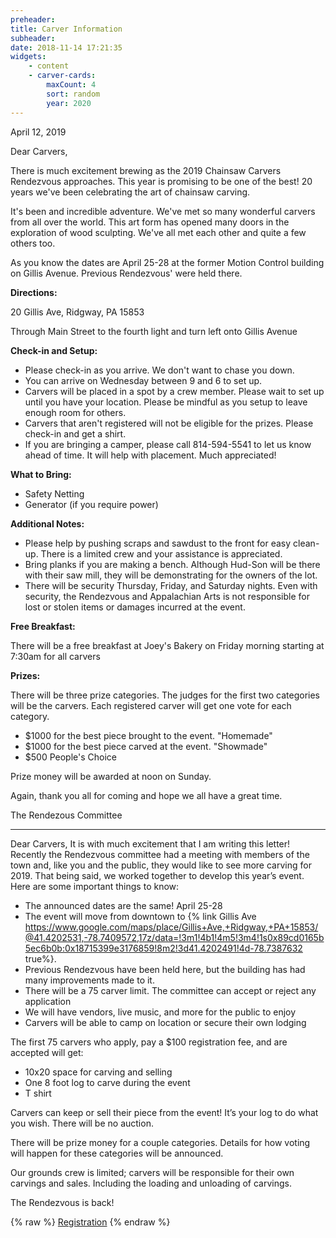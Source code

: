```yaml
---
preheader: 
title: Carver Information
subheader: 
date: 2018-11-14 17:21:35
widgets:
    - content
    - carver-cards:
        maxCount: 4
        sort: random
        year: 2020
---
```




April 12, 2019

Dear Carvers,

There is much excitement brewing as the 2019 Chainsaw Carvers Rendezvous approaches. This year is promising to be one of the best! 20 years we've been celebrating the art of chainsaw carving.

It's been and incredible adventure. We've met so many wonderful carvers from all over the world. This art form has opened many doors in the exploration of wood sculpting. We've all met each other and quite a few others too.

As you know the dates are April 25-28 at the former Motion Control building on Gillis Avenue. Previous Rendezvous' were held there.

**Directions:**

20 Gillis Ave, Ridgway, PA 15853

Through Main Street to the fourth light and turn left onto Gillis Avenue

**Check-in and Setup:**

+ Please check-in as you arrive. We don't want to chase you down.
+ You can arrive on Wednesday between 9 and 6 to set up.
+ Carvers will be placed in a spot by a crew member. Please wait to set up until you have your location. Please be mindful as you setup to leave enough room for others.
+ Carvers that aren't registered will not be eligible for the prizes.  Please check-in and get a shirt.
+ If you are bringing a camper, please call 814-594-5541 to let us know ahead of time. It will help with placement. Much appreciated!

**What to Bring:**

+ Safety Netting
+ Generator (if you require power)

**Additional Notes:**

+ Please help by pushing scraps and sawdust to the front for easy clean-up. There is a limited crew and your assistance is appreciated.
+ Bring planks if you are making a bench. Although Hud-Son will be there with their saw mill, they will be demonstrating for the owners of the lot.
+ There will be security Thursday, Friday, and Saturday nights. Even with security, the Rendezvous and Appalachian Arts is not responsible for lost or stolen items or damages incurred at the event.

**Free Breakfast:**

There will be a free breakfast at Joey's Bakery on Friday morning starting at 7:30am for all carvers

**Prizes:**

There will be three prize categories. The judges for the first two categories will be the carvers. Each registered carver will get one vote for each category.

+ $1000 for the best piece brought to the event. "Homemade"
+ $1000 for the best piece carved at the event. "Showmade"
+ $500 People's Choice

Prize money will be awarded at noon on Sunday.



Again, thank you all for coming and hope we all have a great time.

The Rendezous Committee




********

Dear Carvers,
It is with much excitement that I am writing this letter!
Recently the Rendezvous committee had a meeting with members of the town and, like you and the public, they would like to see more carving for 2019. That being said, we worked together to develop this year’s event. Here are some important things to know:
- The announced dates are the same! April 25-28
- The event will move from downtown to {% link Gillis Ave https://www.google.com/maps/place/Gillis+Ave,+Ridgway,+PA+15853/@41.4202531,-78.7409572,17z/data=!3m1!4b1!4m5!3m4!1s0x89cd0165b5ec6b0b:0x18715399e3176859!8m2!3d41.4202491!4d-78.7387632 true%}.
- Previous Rendezvous have been held here, but the building has had many improvements made to it.
- There will be a 75 carver limit. The committee can accept or reject any application 
- We will have vendors, live music, and more for the public to enjoy
- Carvers will be able to camp on location or secure their own lodging

The first 75 carvers who apply, pay a $100 registration fee, and are accepted will get: 
- 10x20 space for carving and selling
- One 8 foot log to carve during the event
- T shirt

Carvers can keep or sell their piece from the event! It’s your log to do what you wish. There will be no auction.

There will be prize money for a couple categories. Details for how voting will happen for these categories will be announced.

Our grounds crew is limited; carvers will be responsible for their own carvings and sales. Including the loading and unloading of carvings. 

The Rendezvous is back!

{% raw %}
<a class="uk-button uk-button-primary" href="../carver-registration">Registration</a>
{% endraw %}